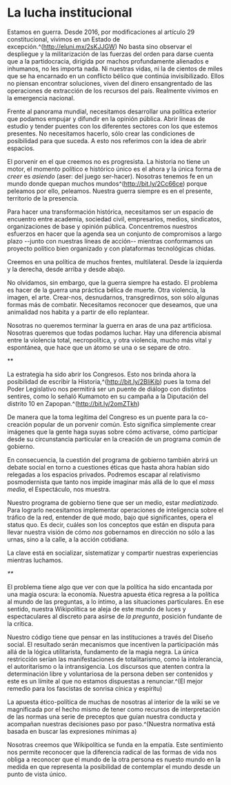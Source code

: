 # La lucha institucional

Estamos en guerra. Desde 2016, por modificaciones al artículo 29
constitucional, vivimos en un Estado de excepción.^(http://eluni.mx/2sKJJGW) No basta sino
observar el despliegue y la militarización de las fuerzas del orden para
darse cuenta que a la partidocracia, dirigida por machos profundamente
alienados e inhumanos, no les importa nada. Ni nuestras vidas, ni la de
cientos de miles que se ha encarnado en un conflicto bélico que continúa
invisibilizado. Ellos no piensan encontrar soluciones, viven del dinero
ensangrentado de las operaciones de extracción de los recursos del país.
Realmente vivimos en la emergencia nacional.

Frente al panorama mundial, necesitamos desarrollar una política
exterior que podamos empujar y difundir en la opinión pública. Abrir
líneas de estudio y tender puentes con los diferentes sectores con los
que estemos presentes. No necesitamos hacerlo, sólo crear las
condiciones de posibilidad para que suceda. A esto nos referimos con la
idea de abrir espacios.

El porvenir en el que creemos no es progresista. La historia no tiene un
motor, el momento político e histórico único es el ahora y la única
forma de *creer* es *asiendo* (aser: del juego ser-hacer). Nosotras
tenemos fe en un mundo donde quepan muchos mundos^(http://bit.ly/2Cc66ce) porque peleamos
por ello, peleamos. Nuestra guerra siempre es en el presente, territorio
de la presencia.

Para hacer una transformación histórica, necesitamos ser un espacio de
encuentro entre academia, sociedad civil, empresarios, medios,
sindicatos, organizaciones de base y opinión pública. Concentremos
nuestros esfuerzos en hacer que la agenda sea un conjunto de compromisos
a largo plazo \--junto con nuestras líneas de acción\-- mientras
conformamos un proyecto político bien organizado y con plataformas
tecnológicas chidas.

Creemos en una política de muchos frentes, multilateral. Desde la
izquierda y la derecha, desde arriba y desde abajo.

No olvidamos, sin embargo, que la guerra siempre ha estado. El problema
es hacer de la guerra una práctica bélica de muerte. Otra violencia, la
imagen, el arte. Crear-nos, desnudarnos, transgredirnos, son sólo
algunas formas más de combatir. Necesitamos reconocer que deseamos, que
una animalidad nos habita y a partir de ello replantear.

Nosotras no queremos terminar la guerra en aras de una paz artificiosa.
Nosotras queremos que todas podamos luchar. Hay una diferencia abismal
entre la violencia total, necropolítica, y otra violencia, mucho más
vital y espontánea, que hace que un átomo se una o se separe de otro.

\*\*

La estrategia ha sido abrir los Congresos. Esto nos brinda ahora la
posibilidad de escribir la Historia,^(http://bit.ly/2BIiKib) pues la toma del Poder
Legislativo nos permitirá ser un puente de diálogo con distintos
sentires, como lo señaló Kumamoto en su campaña a la Diputación del
distrito 10 en Zapopan.^(http://bit.ly/2omZTkh)

De manera que la toma legítima del Congreso es un puente para la
co-creación popular de un porvenir común. Esto significa simplemente
crear imágenes que la gente haga suyas sobre cómo activarse, cómo
participar desde su circunstancia particular en la creación de un
programa común de gobierno.

En consecuencia, la cuestión del programa de gobierno también abrirá un
debate social en torno a cuestiones éticas que hasta ahora habían sido
relegadas a los espacios privados. Podremos escapar al relativismo
posmodernista que tanto nos impide imaginar más allá de lo que el *mass
media*, el Espectáculo, nos muestra.

Nuestro programa de gobierno tiene que ser un medio, estar
*mediatizado.* Para lograrlo necesitamos implementar operaciones de
inteligencia sobre el tráfico de la red, entender de qué modo, bajo qué
significantes, opera el status quo. Es decir, cuáles son los conceptos
que están en disputa para llevar nuestra visión de cómo *nos* gobernamos
en dirección no sólo a las urnas, sino a la calle, a la acción
cotidiana.

La clave está en socializar, sistematizar y compartir nuestras
experiencias mientras luchamos.

*\*\**

El problema tiene algo que ver con que la política ha sido encantada por
una magia oscura: la economía. Nuestra apuesta ética regresa a la
política al mundo de las preguntas, a lo íntimo, a las situaciones
particulares. En ese sentido, nuestra Wikipolítica se aleja de este
mundo de luces y espectaculares al discreto para asirse de *la
pregunta*, posición fundante de la crítica.

Nuestro código tiene que pensar en las instituciones a través del Diseño
social. El resultado serán mecanismos que incentiven la participación
más allá de la lógica utilitarista, fundamento de la magia negra. La
única restricción serían las manifestaciones de totalitarismo, como la
intolerancia, el autoritarismo o la intransigencia. Los discursos que
atenten contra la determinación libre y voluntariosa de la persona deben
ser contenidos y este es un límite al que no estamos dispuestas a
renunciar.^(El mejor remedio para los fascistas de sonrisa cínica y espíritu)

La apuesta ético-política de muchas de nosotras al interior de la wiki
se ve magnificada por el hecho mismo de tener como recursos de
interpretación de las normas una serie de preceptos que guían nuestra
conducta y acompañan nuestras decisiones paso por paso.^(Nuestra normativa está basada en buscar las expresiones mínimas a)

Nosotras creemos que Wikipolítica se funda en la empatía. Este
sentimiento nos permite reconocer que la diferencia radical de las
formas de vida nos obliga a reconocer que el mundo de la otra persona es
nuesto mundo en la medida en que representa la posibilidad de contemplar
el mundo desde un punto de vista único.
